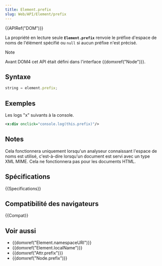 ```yaml
---
title: Element.prefix
slug: Web/API/Element/prefix
---
```


{{APIRef("DOM")}}

La propriété en lecture seule **`Element.prefix`** renvoie le préfixe d'espace de noms de l'élément spécifié ou `null` si aucun préfixe n'est précisé.

> [!NOTE]
> Avant DOM4 cet API était défini dans l'interface {{domxref("Node")}}.

## Syntaxe

```js
string = element.prefix;
```

## Exemples

Les logs "x" suivants à la console.

```xml
<x:div onclick="console.log(this.prefix)"/>
```

## Notes

Cela fonctionnera uniquement lorsqu'un analyseur connaissant l'espace de noms est utilisé, c'est-à-dire lorsqu'un document est servi avec un type XML MIME. Cela ne fonctionnera pas pour les documents HTML.

## Spécifications

{{Specifications}}

## Compatibilité des navigateurs

{{Compat}}

## Voir aussi

- {{domxref("Element.namespaceURI")}}
- {{domxref("Element.localName")}}
- {{domxref("Attr.prefix")}}
- {{domxref("Node.prefix")}}
